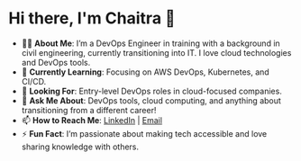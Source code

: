 # Hi there, I'm Chaitra 👋
- 👩‍💻 **About Me**: I’m a DevOps Engineer in training with a background in civil engineering, currently transitioning into IT. I love cloud technologies and DevOps tools.
- 🌱 **Currently Learning**: Focusing on AWS DevOps, Kubernetes, and CI/CD.
- 💼 **Looking For**: Entry-level DevOps roles in cloud-focused companies.
- 💬 **Ask Me About**: DevOps tools, cloud computing, and anything about transitioning from a different career!
- 📫 **How to Reach Me**: [LinkedIn](https://www.linkedin.com/in/chaitramk) | [Email](mailto:cmk6790@gmail.com)
- ⚡ **Fun Fact**: I’m passionate about making tech accessible and love sharing knowledge with others.
 



